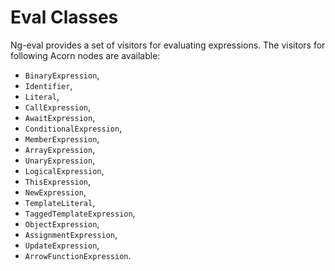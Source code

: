 # Eval Classes
Ng-eval provides a set of visitors for evaluating expressions. The visitors for following Acorn nodes are available:

- `BinaryExpression`,
- `Identifier`,
- `Literal`,
- `CallExpression`,
- `AwaitExpression`,
- `ConditionalExpression`,
- `MemberExpression`,
- `ArrayExpression`,
- `UnaryExpression`,
- `LogicalExpression`,
- `ThisExpression`,
- `NewExpression`,
- `TemplateLiteral`,
- `TaggedTemplateExpression`,
- `ObjectExpression`,
- `AssignmentExpression`,
- `UpdateExpression`,
- `ArrowFunctionExpression`.
